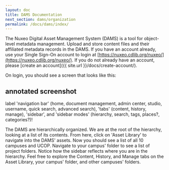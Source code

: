 ```yaml
---
layout: doc
title: DAMS Documentation
next_section: dams/organization
permalink: /docs/dams/index/
---
```


The Nuxeo Digital Asset Management System (DAMS) is a tool for object-level metadata management. Upload and store content files and their affiliated metadata records in the DAMS. If you have an account already, use your Single Sign-On account to login at [https://nuxeo.cdlib.org/nuxeo/](https://nuxeo.cdlib.org/nuxeo/). If you do not already have an account, please [create an account]({{ site.url }}/docs/create-account/).

On login, you should see a screen that looks like this: 

## annotated screenshot
label 'navigation bar' (home, document management, admin center, studio, username, quick search, advanced search), 'tabs' (content, history, manage), 'sidebar', and 'sidebar modes' (hierarchy, search, tags, places?, categories?)!

The DAMS are hierarchically organized. We are at the root of the hierarchy, looking at a list of its contents. From here, click on 'Asset Library' to navigate into the DAMS' assets. Now you should see a list of all 10 campuses and UCOP. Navigate to your campus' folder to see a list of project folders. Notice how the sidebar reflects where you are in the hierarchy. Feel free to explore the Content, History, and Manage tabs on the Asset Library, your campus' folder, and other campuses' folders.